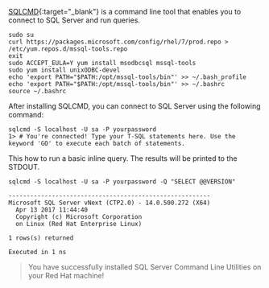 [SQLCMD](https://docs.microsoft.com/en-us/sql/linux/sql-server-linux-connect-and-query-sqlcmd){:target="_blank"} is a command line tool that enables you to connect to SQL Server and run queries.

```terminal
sudo su
curl https://packages.microsoft.com/config/rhel/7/prod.repo > /etc/yum.repos.d/mssql-tools.repo
exit
sudo ACCEPT_EULA=Y yum install msodbcsql mssql-tools
sudo yum install unixODBC-devel
echo 'export PATH="$PATH:/opt/mssql-tools/bin"' >> ~/.bash_profile
echo 'export PATH="$PATH:/opt/mssql-tools/bin"' >> ~/.bashrc
source ~/.bashrc
```

After installing SQLCMD, you can connect to SQL Server using the following command:

```terminal
sqlcmd -S localhost -U sa -P yourpassword
1> # You're connected! Type your T-SQL statements here. Use the keyword 'GO' to execute each batch of statements.
```

This how to run a basic inline query. The results will be printed to the STDOUT.

```terminal
sqlcmd -S localhost -U sa -P yourpassword -Q "SELECT @@VERSION"
```

```results
--------------------------------------------------------
Microsoft SQL Server vNext (CTP2.0) - 14.0.500.272 (X64) 
  Apr 13 2017 11:44:40 
  Copyright (c) Microsoft Corporation
  on Linux (Red Hat Enterprise Linux)

1 rows(s) returned

Executed in 1 ns
```

> You have successfully installed SQL Server Command Line Utilities on your Red Hat machine! 
